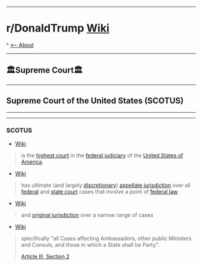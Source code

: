 -----

# **r/DonaldTrump [Wiki](https://www.reddit.com/r/DonaldTrump/wiki/index)**

^ [<-- About](https://www.reddit.com/r/DonaldTrump/wiki/donaldtrump)

-----

## 🏛️Supreme Court🏛️

-----


## Supreme Court of the United States (SCOTUS)


-----

[//]:# 'Dev'

[//]:# 'TO USE for Official Sourcing'
[//]:# 'Assume Post-2020-09-18_1939'
[//]:# 'ODNI'
[//]:# 'NCSC-CI // NCSC-NI'
[//]:# 'Disinfo Policy'
[//]:# 'In Effect'
[//]:# 'https://www.dni.gov/index.php/ncsc-home'

[//]:# '2020-09-18_2045'
[//]:# 'Wikipedia'
[//]:# 'SCOTUS'
[//]:# 'Archive: https://archive.is/sDYgy'

[//]:# '2020-09-18_2051'
[//]:# 'Wikipedia'
[//]:# 'Supreme Court'
[//]:# 'Archive: https://archive.is/NoMXP'

[//]:# '2020-09-18_2053'
[//]:# 'Wikipedia'
[//]:# 'Federal judiciary of the United States'
[//]:# 'Archive: https://archive.is/CiSX3'

[//]:# '2020-09-18_2056'
[//]:# 'Wikipedia'
[//]:# 'United States of America'
[//]:# 'Archive: https://archive.is/h1lpN'


[//]:# '2020-09-18_2109'
[//]:# 'Wikipedia'
[//]:# 'Procedures of the Supreme Court of the United States'
[//]:# 'Archive: https://archive.is/A4ddx'
[//]:# 'Archive: https://archive.is/wip/A4ddx'

[//]:# '2020-09-18_2110'
[//]:# 'Wikipedia'
[//]:# 'Appellate jurisdiction'
[//]:# 'Archive: https://archive.is/A4ddx'
[//]:# 'Archive: https://archive.is/wip/3wNAC'

[//]:# '2020-09-18_2115'
[//]:# 'Wikipedia'
[//]:# 'Federal tribunals in the United States'
[//]:# 'Archive: https://archive.is/IN3an'
[//]:# 'Archive: https://archive.is/wip/IN3an'

[//]:# '2020-09-18_2118'
[//]:# 'Wikipedia'
[//]:# 'State court (United States)'
[//]:# 'Archive: https://archive.is/Osy5P'
[//]:# 'Archive: https://archive.is/wip/Osy5P'

[//]:# '2020-09-18_2122'
[//]:# 'Wikipedia'
[//]:# 'Law of the United States'
[//]:# 'Archive: https://archive.is/ePPrw'
[//]:# 'Archive: https://archive.is/wip/ePPrw'

[//]:# '2020-09-18_2124'
[//]:# 'Wikipedia'
[//]:# 'Original jurisdiction'
[//]:# 'Archive: https://archive.is/1Irau'
[//]:# 'Archive: https://archive.is/wip/1Irau'



[//]:# '2020-09-18_2100'
[//]:# 'Wikipedia'
[//]:# 'Article Three of the United States Constitution'
[//]:# 'Archive: https://archive.is/6Gx5N'


[//]:# 'Sourcing Standards for Wiki Page'
[//]:# '0000-00-00_0000'
[//]:# 'Top Lvl Domain of Site Archived'
[//]:# 'Title of Page'
[//]:# 'Archive Finished'
[//]:# 'Archive In Progress (If Applicable)'

[//]:# '2020-09-18_1939'
[//]:# 'Yale Journal on Regulation'
[//]:# 'Judge Amy Coney Barrett on Statutory Interpretation: Textualism, Precedent, Judicial Restraint, and the Future of Chevron, by Evan Bernick'
[//]:# 'Archive: https://archive.is/KigAU'
[//]:# '2020-09-18_1939'
[//]:# 'Wikipedia'
[//]:# 'Archive: https://archive.is/Yo8ui'
[//]:# '2020-09-18_1939'
[//]:# 'C-Span 2017-09-06 Hearing // Pending Judicial/Justice Dept Nomination Hearing'
[//]:# 'Live: https://www.c-span.org/video/?433501-1/amy-coney-barrett-testifies-seventh-circuit-confirmation-hearing-2017'
[//]:# '2020-09-18_1939'
[//]:# 'C-Span 2017-09-06 Hearing // Pending Judicial/Justice Dept Nomination Hearing'
[//]:# 'Archive: https://archive.is/Isufx'
[//]:# '2020-09-18_1939'
[//]:# 'ACB Clears Path for 1st Federal Execution in 17 yrs'
[//]:# 'Archive: https://archive.is/AQ76k'

[//]:# 'Dev'

-----


### SCOTUS

  - [Wiki](https://archive.is/sDYgy#selection-1253.2-1265.2)
    
  >is the [highest court](https://archive.is/NoMXP) in the [federal judiciary](https://archive.is/CiSX3) of the [United States of America](https://archive.is/h1lpN).

  - [Wiki](https://archive.is/sDYgy#selection-1265.5-1285.2)
    
  >has ultimate (and largely [discretionary](https://archive.is/A4ddx)) [appellate jurisdiction](https://archive.is/3wNAC) over all [federal](https://archive.is/IN3an) and [state court](https://archive.is/wip/Osy5P) cases that involve a point of [federal law](https://archive.is/wip/ePPrw),

  - [Wiki](https://archive.is/sDYgy#selection-1285.1-1289.29)
    
  >and [original jurisdiction](https://archive.is/wip/1Irau) over a narrow range of cases

  - [Wiki](https://archive.is/sDYgy#selection-1289.31-1293.3)
    
  >specifically "all Cases affecting Ambassadors, other public Ministers and Consuls, and those in which a State shall be Party". 
  >
  >[Article III, Section 2](https://archive.is/6Gx5N)